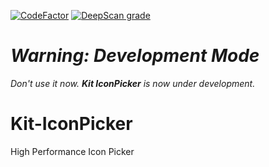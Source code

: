[![CodeFactor](https://www.codefactor.io/repository/github/kitthemeslab/kit-iconpicker/badge)](https://www.codefactor.io/repository/github/kitthemeslab/kit-iconpicker) [![DeepScan grade](https://deepscan.io/api/teams/3903/projects/5667/branches/44036/badge/grade.svg)](https://deepscan.io/dashboard#view=project&tid=3903&pid=5667&bid=44036)

# _Warning: Development Mode_
_Don't use it now. **Kit IconPicker** is now under development._

# Kit-IconPicker
High Performance Icon Picker

